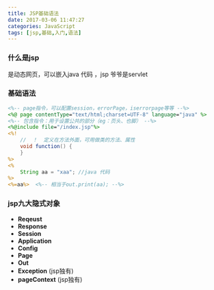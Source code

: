 ```yaml
---
title: JSP基础语法
date: 2017-03-06 11:47:27
categories: JavaScript
tags: [jsp,基础,入门,语法]
---
```

### 什么是jsp

是动态网页，可以嵌入java 代码 ，jsp 爷爷是servlet

### 基础语法

```jsp
<%-- page指令，可以配置session，errorPage，iserrorpage等等 --%>
<%@ page contentType="text/html;charset=UTF-8" language="java" %>
<%-- 包含指令：用于设置公共的部分（eg：页头、也脚） --%>
<%@include file="/index.jsp"%>
<%!
    //  ！  定义在方法外面，可用做类的方法、属性
    void function() {
    }
%>
<%
    String aa = "xaa"; //java 代码
%>
<%=aa%>  <%-- 相当于out.print(aa); --%>
```
### jsp九大隐式对象

* **Reqeust**
* **Response**
* **Session**
* **Application**
* **Config**
* **Page**
* **Out**
* **Exception** (jsp独有)
* **pageContext** (jsp独有)

